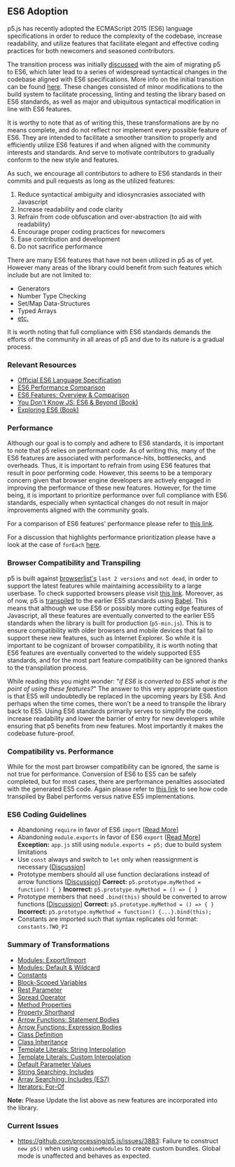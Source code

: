 ## ES6 Adoption
p5.js has recently adopted the ECMAScript 2015 (ES6) language specifications in order to reduce the complexity of the codebase, increase readability, and utilize features that facilitate elegant and effective coding practices for both newcomers and seasoned contributors. 

The transition process was initially [discussed](https://github.com/processing/p5.js/issues/3758) with the aim of migrating p5 to ES6, which later lead to a series of widespread syntactical changes in the codebase aligned with ES6 specifications. More info on the initial transition can be found [here](https://github.com/processing/p5.js/pull/3874). These changes consisted of minor modifications to the build system to facilitate processing, linting and testing the library based on ES6 standards, as well as major and ubiquitous syntactical modification in line with ES6 features.

It is worthy to note that as of writing this, these transformations are by no means complete, and do not reflect nor implement every possible feature of ES6. They are intended to facilitate a smoother transition to properly and efficiently utilize ES6 features if and when aligned with the community interests and standards. And serve to motivate contributors to gradually conform to the new style and features.

As such, we encourage all contributors to adhere to ES6 standards in their commits and pull requests as long as the utilized features:
1. Reduce syntactical ambiguity and idiosyncrasies associated with Javascript
2. Increase readability and code clarity
3. Refrain from code obfuscation and over-abstraction (to aid with readability)
4. Encourage proper coding practices for newcomers
5. Ease contribution and development
6. Do not sacrifice performance

There are many ES6 features that have not been utilized in p5 as of yet. However many areas of the library could benefit from such features which include but are not limited to: 
- Generators
- Number Type Checking
- Set/Map Data-Structures
- Typed Arrays
- [etc.](http://es6-features.org/)

It is worth noting that full compliance with ES6 standards demands the efforts of the community in all areas of p5 and due to its nature is a gradual process.

### Relevant Resources
- [Official ES6 Language Specification](https://www.ecma-international.org/ecma-262/6.0/)
- [ES6 Performance Comparison](http://incaseofstairs.com/six-speed/)
- [ES6 Features: Overview & Comparison](http://es6-features.org/)
- [You Don't Know JS: ES6 & Beyond (Book)](https://github.com/getify/You-Dont-Know-JS/tree/master/es6%20%26%20beyond)
- [Exploring ES6 (Book)](https://exploringjs.com/es6/)

### Performance
Although our goal is to comply and adhere to ES6 standards, it is important to note that p5 relies on performant code. As of writing this, many of the ES6 features are associated with performance-hits, bottlenecks, and overheads. Thus, it is important to refrain from using ES6 features that result in poor performing code. However, this seems to be a temporary concern given that browser engine developers are actively engaged in improving the performance of these new features. However, for the time being, it is important to prioritize performance over full compliance with ES6 standards, especially when syntactical changes do not result in major improvements aligned with the community goals. 

For a comparison of ES6 features' performance please refer to [this link](http://incaseofstairs.com/six-speed/).

For a discussion that highlights performance prioritization please have a look at the case of `forEach` [here](https://github.com/processing/p5.js/issues/3758#issuecomment-507922753).


### Browser Compatibility and Transpiling

p5 is built against [browserlist's](https://github.com/browserslist/browserslist) `last 2 versions` and `not dead`, in order to support the latest features while maintaining accessibility to a large userbase. To check supported browsers please visit [this link](https://browserl.ist/?q=last+2+versions). Moreover, as of now, p5 is [transpiled](https://en.wikipedia.org/wiki/Source-to-source_compiler) to the earlier ES5 standards using [Babel](https://babeljs.io/). This means that although we use ES6 or possibly more cutting edge features of Javascript, all these features are eventually converted to the earlier ES5 standards when the library is built for production (`p5-min.js`). This is to ensure compatibility with older browsers and mobile devices that fail to support these new features, such as Internet Explorer. So while it is important to be cognizant of browser compatibility, it is worth noting that ES6 features are eventually converted to the widely supported ES5 standards, and for the most part feature compatibility can be ignored thanks to the transpilation process. 

While reading this you might wonder: "*if ES6 is converted to ES5 what is the point of using these features?*" The answer to this very appropriate question is that ES5 will undoubtedly be replaced in the upcoming years by ES6. And perhaps when the time comes, there won't be a need to transpile the library back to ES5. Using ES6 standards primarily serves to simplify the code, increase readability and lower the barrier of entry for new developers while ensuring that p5 benefits from new features. Most importantly it makes the codebase future-proof.

### Compatibility vs. Performance

While for the most part browser compatibility can be ignored, the same is not true for performance. Conversion of ES6 to ES5 can be safely completed, but for most cases, there are performance penalties associated with the generated ES5 code. Again please refer to [this link](http://incaseofstairs.com/six-speed/) to see how code transpiled by Babel performs versus native ES5 implementations. 

### ES6 Coding Guidelines
- Abandoning `require` in favor of ES6 `import` [[Read More](https://exploringjs.com/es6/ch_modules.html#sec_importing-exporting-details)]
- Abandoning `module.exports` in favor of ES6 `export` [[Read More](https://exploringjs.com/es6/ch_modules.html#sec_importing-exporting-details)]
  **Exception:** `app.js` still using `module.exports = p5;` due to build system limitations
- Use `const` always and switch to `let` only when reassignment is necessary [[Discussion](https://github.com/processing/p5.js/issues/3877)]
- Prototype members should all use function declarations instead of arrow functions [[Discussion](https://github.com/processing/p5.js/issues/3875)]
 **Correct:** `p5.prototype.myMethod = function() { }`
 **Incorrect:** `p5.prototype.myMethod = () => { }`
- Prototype members that need `.bind(this)` should be converted to arrow functions [[Discussion](https://github.com/processing/p5.js/issues/3875)]
 **Correct:** `p5.prototype.myMethod = () => { }`
 **Incorrect:** `p5.prototype.myMethod = function() {...}.bind(this);`
- Constants are imported such that syntax replicates old format: `constants.TWO_PI`


### Summary of Transformations
- [Modules: Export/Import](http://es6-features.org/#ValueExportImport)
- [Modules: Default & Wildcard](http://es6-features.org/#ValueExportImport)
- [Constants](http://es6-features.org/#Constants)
- [Block-Scoped Variables](http://es6-features.org/#BlockScopedVariables)
- [Rest Parameter](http://es6-features.org/#RestParameter)
- [Spread Operator](http://es6-features.org/#SpreadOperator)
- [Method Properties](http://es6-features.org/#MethodProperties)
- [Property Shorthand](http://es6-features.org/#PropertyShorthand)
- [Arrow Functions: Statement Bodies](http://es6-features.org/#StatementBodies)
- [Arrow Functions: Expression Bodies](http://es6-features.org/#ExpressionBodies)
- [Class Definition](http://es6-features.org/#ClassDefinition)
- [Class Inheritance](http://es6-features.org/#ClassInheritance)
- [Template Literals: String Interpolation](http://es6-features.org/#StringInterpolation)
- [Template Literals: Custom Interpolation](http://es6-features.org/#CustomInterpolation)
- [Default Parameter Values](http://es6-features.org/#DefaultParameterValues)
- [String Searching: Includes](http://es6-features.org/#StringSearching)
- [Array Searching: Includes (ES7)](https://developer.mozilla.org/en-US/docs/Web/JavaScript/Reference/Global_Objects/Array/includes)
- [Iterators: For-Of](http://es6-features.org/#IteratorForOfOperator)

**Note:** Please Update the list above as new features are incorporated into the library.

 ### Current Issues
- https://github.com/processing/p5.js/issues/3883: Failure to construct `new p5()` when using `combineModules` to create custom bundles. Global mode is unaffected and behaves as expected.
